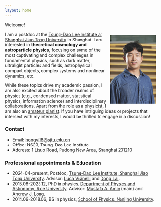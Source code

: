 ```yaml
---
layout: home
---
```


Welcome! 

<img src="./index/photo.jpg" style="float: right; margin: 10px; width: 150px" />

I am a postdoc at the [Tsung-Dao Lee Institute at Shanghai Jiao Tong University](https://tdli.sjtu.edu.cn/EN/) in Shanghai. I am interested in **theoretical cosmology and astroparticle physics**, focusing on some of the most captivating and complex challenges in fundamental physics, such as dark matter, ultralight particles and fields, astrophysical compact objects, complex systems and nonlinear dynamics, etc.

While these topics drive my academic passion, I am also excited about the broader realms of physics (e.g., condensed matter, statistical physics, information science) and interdisciplinary collaborations. Apart from the role as a physicist, I am also an [amateur pianist](personal.md). If you have intriguing ideas or projects that intersect with my interests, I would be thrilled to engage in a discussion!


### Contact
- Email: <hongyi18@sjtu.edu.cn>
- Office: N623, Tsung-Dao Lee Institute
- Address: 1 Lisuo Road, Pudong New Area, Shanghai 201210

### Professional appointments & Education
- 2024-04-present, Postdoc, [Tsung-Dao Lee Institute, Shanghai Jiao Tong University](https://tdli.sjtu.edu.cn/EN). Advisor: [Luca Visinelli](https://lucavisinelli.com/) and [Dong Lai](https://donglai6.github.io/).
- 2018.08-2023.12, PhD in physics, [Department of Physics and Astronomy, Rice University](https://physics.rice.edu/). Advisor: [Mustafa A. Amin](http://mustafa-amin.com/) (main) and [Andrew J. Long](http://al72.blogs.rice.edu/).
- 2014.09-2018.06, BS in physics, [School of Physics, Nanjing University](https://physics.nju.edu.cn/).